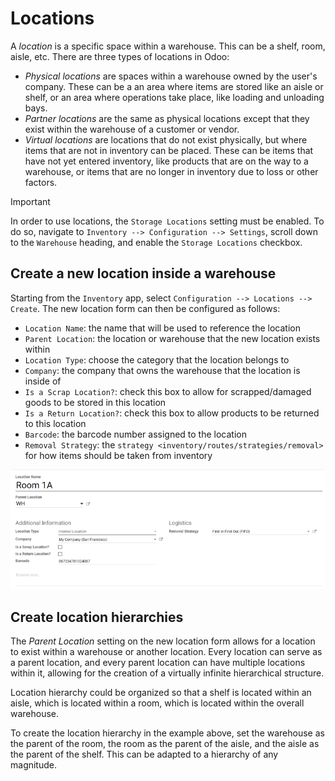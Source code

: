 # Locations

A *location* is a specific space within a warehouse. This can be a
shelf, room, aisle, etc. There are three types of locations in Odoo:

- *Physical locations* are spaces within a warehouse owned by the user's
  company. These can be a an area where items are stored like an aisle
  or shelf, or an area where operations take place, like loading and
  unloading bays.
- *Partner locations* are the same as physical locations except that
  they exist within the warehouse of a customer or vendor.
- *Virtual locations* are locations that do not exist physically, but
  where items that are not in inventory can be placed. These can be
  items that have not yet entered inventory, like products that are on
  the way to a warehouse, or items that are no longer in inventory due
  to loss or other factors.

> [!IMPORTANT]
> In order to use locations, the `Storage Locations` setting must be
> enabled. To do so, navigate to
> `Inventory --> Configuration --> Settings`, scroll down to the
> `Warehouse` heading, and enable the `Storage Locations` checkbox.

## Create a new location inside a warehouse

Starting from the `Inventory` app, select `Configuration --> Locations
--> Create`. The new location form can then be configured as follows:

- `Location Name`: the name that will be used to reference the location
- `Parent Location`: the location or warehouse that the new location
  exists within
- `Location Type`: choose the category that the location belongs to
- `Company`: the company that owns the warehouse that the location is
  inside of
- `Is a Scrap Location?`: check this box to allow for scrapped/damaged
  goods to be stored in this location
- `Is a Return Location?`: check this box to allow products to be
  returned to this location
- `Barcode`: the barcode number assigned to the location
- `Removal Strategy`: the
  `strategy <inventory/routes/strategies/removal>` for how items should
  be taken from inventory

<img src="use_locations/new-location-form.png" class="align-center"
alt="The form for creating a new location." />

## Create location hierarchies

The *Parent Location* setting on the new location form allows for a
location to exist within a warehouse or another location. Every location
can serve as a parent location, and every parent location can have
multiple locations within it, allowing for the creation of a virtually
infinite hierarchical structure.

<div class="example">

Location hierarchy could be organized so that a shelf is located within
an aisle, which is located within a room, which is located within the
overall warehouse.

</div>

To create the location hierarchy in the example above, set the warehouse
as the parent of the room, the room as the parent of the aisle, and the
aisle as the parent of the shelf. This can be adapted to a hierarchy of
any magnitude.
